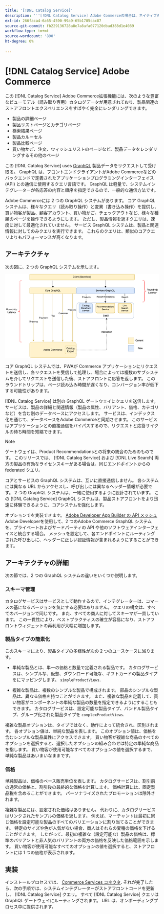 ```yaml
---
title: '[!DNL Catalog Service]'
description: '''[!DNL Catalog Service] Adobe Commerceの場合は、ネイティブのAdobe Commerce GraphQL クエリよりも、製品表示ページと製品リストページのコンテンツをよりすばやく取得できます。'
exl-id: 266faca4-6a65-4590-99a9-65b1705cac87
source-git-commit: fb229136728a8e7a8afa077120dbad388d1e4089
workflow-type: tm+mt
source-wordcount: '890'
ht-degree: 0%

---
```


# [!DNL Catalog Service] Adobe Commerce

この [!DNL Catalog Service] Adobe Commerce拡張機能には、次のような豊富なビューモデル（読み取り専用）カタログデータが用意されており、製品関連のストアフロントエクスペリエンスをすばやく完全にレンダリングできます。

* 製品の詳細ページ
* 製品リストページとカテゴリページ
* 検索結果ページ
* 製品カルーセル
* 製品比較ページ
* 買い物かご、注文、ウィッシュリストのページなど、製品データをレンダリングするその他のページ

この [!DNL Catalog Service] uses [GraphQL](https://graphql.org/) 製品データをリクエストして受け取る。 GraphQL は、フロントエンドクライアントがAdobe Commerceなどのバックエンドで定義されたアプリケーションプログラミングインターフェイス (API) との通信に使用するクエリ言語です。 GraphQL は軽量で、システムインテグレーターが各応答の内容と順序を指定できるので、一般的な通信方法です。

Adobe Commerceには 2 つの GraphQL システムがあります。 コア GraphQL システムは、様々なクエリ（読み取り操作）と変異（書き込み操作）を提供し、買い物客が製品、顧客アカウント、買い物かご、チェックアウトなど、様々な種類のページを操作できるようにします。 ただし、製品情報を返すクエリは、速度に対して最適化されていません。 サービス GraphQL システムは、製品と関連情報に対してのみクエリを実行できます。 これらのクエリは、類似のコアクエリよりもパフォーマンスが高くなります。

## アーキテクチャ

次の図に、2 つの GraphQL システムを示します。

![カタログのアーキテクチャ図](assets/catalog-service-architecture.png)

コア GraphQL システムでは、PWAが Commerce アプリケーションにリクエストを送信し、各リクエストを受信して処理し、場合によっては複数のサブシステムを介してリクエストを送信した後、ストアフロントに応答を返します。 このラウンドトリップは、ページ読み込み時間が遅くなり、コンバージョン率が低下する可能性があります。

[!DNL Catalog Service] は別の GraphQL ゲートウェイにクエリを送信します。 サービスは、製品の詳細と関連情報（製品の属性、バリアント、価格、カテゴリなど）を含む別のデータベースにアクセスします。 サービスは、インデックス化を通じて、データベースをAdobe Commerceと同期させます。
このサービスはアプリケーションとの直接通信をバイパスするので、リクエストと応答サイクルの待ち時間を短縮できます。

>[!NOTE]
>
>ゲートウェイは、Product Recommendationsとの将来の統合のためのものです。 このリリースでは、 [!DNL Catalog Service] および [!DNL Live Search] 両方の製品の有効なライセンスキーがある場合は、同じエンドポイントからの federated クエリ。

コアとサービスの GraphQL システムは、互いに直接通信しません。 各システムには異なる URL からアクセスし、呼び出しには異なるヘッダー情報が必要です。 2 つの GraphQL システムは、一緒に使用するように設計されています。 この [!DNL Catalog Service] GraphQL システムは、製品ストアフロントをより迅速に体験できるように、コアシステムを強化します。

オプションでを実装できます。 [Adobe Developer App Builder の API メッシュ](https://developer.adobe.com/graphql-mesh-gateway/) Adobe Developerを使用して、2 つのAdobe Commerce GraphQL システムを、プライベートおよびサードパーティの API や他のソフトウェアインターフェイスと統合する場合。 メッシュを設定して、各エンドポイントにルーティングされた呼び出しに、ヘッダーに正しい認証情報が含まれるようにすることができます。

## アーキテクチャの詳細

次の節では、2 つの GraphQL システムの違いをいくつか説明します。

### スキーマ管理

カタログサービスはサービスとして動作するので、インテグレーターは、コマースの基になるバージョンを気にする必要はありません。 クエリの構文は、すべてのバージョンで同じです。 また、すべての商人に対してスキーマが一貫しています。 この一貫性により、ベストプラクティスの確立が容易になり、ストアフロントウィジェットの再利用が大幅に増加します。

### 製品タイプの簡素化

このスキーマにより、製品タイプの多様性が次の 2 つのユースケースに減ります。

* 単純な製品とは、単一の価格と数量で定義される製品です。 カタログサービスは、シンプルな、仮想、ダウンロード可能な、ギフトカードの製品タイプをにマッピングします。 `simpleProductViews`.

* 複雑な製品は、複数のシンプルな製品で構成されます。 部品のシンプルな製品は、異なる価格を持つことができます。 また、複雑な製品を定義して、買い物客がコンポーネントの単純な製品の数量を指定できるようにすることもできます。 カタログサービスは、設定可能な製品タイプ、バンドル製品タイプ、グループ化された製品タイプを `complexProductViews`.

複雑な製品オプションは、タイプではなく、動作によって統合され、区別されます。 各オプション値は、単純な製品を表します。 このオプション値は、価格を含むシンプルな製品属性にアクセスできます。 買い物客が複雑な商品のすべてのオプションを選択すると、選択したオプションの組み合わせは特定の単純な商品を指します。 買い物客が使用可能なすべてのオプションの値を選択するまで、単純な製品はあいまいなままです。

### 価格

単純製品は、価格のベース販売単位を表します。 カタログサービスは、割引前の通常の価格と、割引後の最終的な価格を計算します。 価格計算には、固定製品税を含めることができます。 パーソナライズされたプロモーションは除外されます。

複雑な製品には、設定された価格はありません。 代わりに、カタログサービスはリンクされたサンプルの価格を返します。 例えば、マーチャントは最初に同じ価格を設定可能な製品のすべてのバリエーションに割り当てることができます。 特定のサイズや色が人気がない場合、商人はそれらの変種の価格を下げることができます。 したがって、最初の複雑な（設定可能な）製品の価格は、標準のバリアントと非人気のバリアントの両方の価格を反映した価格範囲を示します。 買い物客が使用可能なすべてのオプションの値を選択すると、ストアフロントには 1 つの価格が表示されます。

## 実装

インストールプロセスでは、 [Commerce Services コネクタ](../landing/saas.md). それが完了したら、次の手順では、システムインテグレーターがストアフロントコードを更新し、 [!DNL Catalog Service] クエリ。 すべて [!DNL Catalog Service] クエリは GraphQL ゲートウェイにルーティングされます。 URL は、オンボーディングプロセス中に提供されます。
